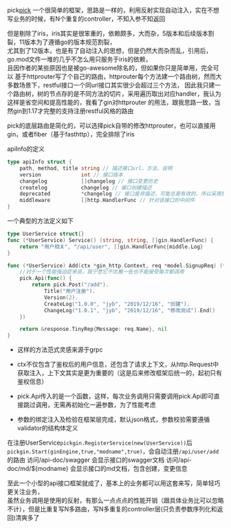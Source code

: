 pick[pick](https://github.com/hopeio/pick)
一个很简单的框架，思路是一样的，利用反射实现自动注入，实在不想写业务的时候，有N个重复的controller，不知入参不知返回

但是剔除了iris，iris其实是很笨重的，依赖颇多，大而杂，5版本和后续版本割裂，11版本为了遵循go的版本规范割裂，  
尤其到了12版本，也是有了自动注入的思想，但是仍然大而杂而乱，引用后，go.mod文件一堆的几乎不怎么用只服务于iris的依赖，  
且因作者的某些原因也是被go-awesome除名的，但如果你只是简单用，完全可以
基于httprouter写了个自己的路由，httprouter每个方法建一个路由树，然而大多数场景下，restful接口一个同url接口其实很少会超过三个方法，
因此我只建一个路由树，树的节点存的是不同方法的切片，采用遍历取出对应handler，我认为这样是省空间和提高性能的，我看了gin对httprouter
的用法，跟我思路一致，当然gin到1.17才完整的支持注册restful风格的路由



pick的底层路由是简化的，可以选择pick自带的修改httprouter，也可以直接用gin，或者fiber（基于fasthttp），完全排除了iris

apiInfo的定义
```go
type apiInfo struct {
	path, method, title string // 描述接口url，方法，说明
	version             int // 接口版本
	changelog           []changelog // 接口变更历史
	createlog           changelog // 接口创建描述
	deprecated          *changelog // 接口废弃描述，可能总是有效的，所以采用指针
	middleware          []http.HandlerFunc // 针对该接口的中间件
}
```
一个典型的方法定义如下
```go
type UserService struct{}
func (*UserService) Service() (string, string, []gin.HandlerFunc) {
	return "用户相关", "/api/user", []gin.HandlerFunc{middle.Log}
}

func (*UserService) Add(ctx *gin_http.Context, req *model.SignupReq) (*response.TinyRep, error) {
	//对于一个性能强迫症来说，我宁愿它不优雅一些也不能接受每次都调用
	pick.Api(func() {
		return pick.Post("/add").
			Title("用户注册").
			Version(2).
			CreateLog("1.0.0", "jyb", "2019/12/16", "创建").
			ChangeLog("1.0.1", "jyb", "2019/12/16", "修改测试").End()
	})

	return &response.TinyRep{Message: req.Name}, nil
}
```
- 这样的方法范式灵感来源于grpc

- ctx不仅包含了鉴权后的用户信息，还包含了请求上下文，从http.Request中获取注入，上下文其实是更为重要的（这是后来修改框架后统一的，起初只有鉴权信息）

- pick.Api传入的是一个函数，这样，每次业务调用只需要调用pick.Api即可直接跳过调用，无需再初始化一遍参数，为了性能考虑

- 参数的绑定注入及检验在框架层完成，默认json格式，参数校验需要遵循validator的结构体定义

在注册UserService`pickgin.RegisterService(new(UserService))`后`pickgin.Start(ginEngine,true,"modname",true)`，会自动注册`/api/user/add`的路由
访问/api-doc/swagger 会显示接口的swagger文档
访问/api-doc/md/${modname} 会显示接口的md文档，包含创建，变更信息

至此一个小型的api接口框架就成了，基本上的业务都可以用这套来写，简单轻巧更关注业务，  
虽然业务调用是使用的反射，有那么一点点点的性能开销（跟具体业务比可以忽略不计），但是比重复写N多路由，写N多重复的controller层(只负责参数序列化和返回)清爽多了

